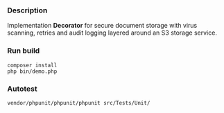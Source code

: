 ### Description

Implementation **Decorator** for secure document storage with virus scanning, 
retries and audit logging layered around an S3 storage service.

### Run build

```
composer install
php bin/demo.php
```

### Autotest

```
vendor/phpunit/phpunit/phpunit src/Tests/Unit/
```